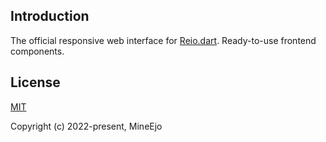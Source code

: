 ## Introduction

The official responsive web interface for [Reio.dart]. Ready-to-use frontend components.

[Reio.dart]: https://github.com/MineEjo/reiodart

## License

[MIT](https://opensource.org/licenses/MIT)

Copyright (c) 2022-present, MineEjo
